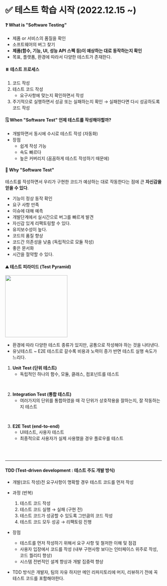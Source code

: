 # ✅ 테스트 학습 시작 (2022.12.15 ~)

#### ❓ What is "Software Testing"

- 제품 or 서비스의 품질을 확인
- 소프트웨어의 버그 찾기
- **제품(함수, 기능, UI, 성능 API 스펙 등)이 예상하는 대로 동작하는지 확인**
- 목표, 플랫폼, 환경에 따라서 다양한 테스트가 존재한다.

#### ⏸️ 테스트 프로세스

1. 코드 작성
2. 테스트 코드 작성
   - 요구사항에 맞는지 확인하면서 작성
3. 주기적으로 실행하면서 성공 또는 실패하는지 확인 → 실패한다면 다시 성공하도록 코드 작성

#### 🗓️ When "Software Test" 언제 테스트를 작성해야할까?

- 개발하면서 동시에 수시로 테스트 작성 (자동화)
- 장점
  - 쉽게 작성 가능
  - 속도 빠르다
  - 높은 커버리지 (꼼꼼하게 테스트 작성하기 때문에)

#### 🎯 Why "Software Test"

테스트를 작성하면서 우리가 구현한 코드가 예상하는 대로 작동한다는 점에 큰 **자신감을 얻을 수 있다**.

- 기능이 정상 동작 확인
- 요구 사항 만족
- 이슈에 대해 예측
- 개발단계에서 실시간으로 버그를 빠르게 발견
- 자신감 있게 리팩토링할 수 있다.
- 유지보수성이 높다.
- 코드의 품질 향상
- 코드간 의존성을 낮춤 (독립적으로 모듈 작성)
- 좋은 문서화
- 시간을 절약할 수 있다.

#### ⛰️ 테스트 피라미드 (Test Pyramid)

<img height="200" src="https://blog.kakaocdn.net/dn/muQBS/btqCLcI3tQY/AvYdY1Ut3sY3kyyKrkjx1K/img.png" />

- 환경에 따라 다양한 테스트 종류가 있지만, 공통으로 작성해야 하는 것을 나타낸다.
- 유닛테스트 ~ E2E 테스트로 갈수록 비용과 노력이 증가 반면 테스트 실행 속도가 느리다.

1. **Unit Test (단위 테스트)**
   - 독립적인 하나의 함수, 모듈, 클래스, 컴포넌트를 테스트

<br />

2. **Integration Test (통합 테스트)**
   - 여러가지의 단위를 통합하였을 때 각 단위가 상호작용을 잘하는지, 잘 작동하는지 테스트

<br />

3. **E2E Test (end-to-end)**
   - UI테스트, 사용자 테스트
   - 최종적으로 사용자가 실제 사용했을 경우 플로우를 테스트

<br /><br />

---

#### TDD (Test-driven development : 테스트 주도 개발 방식)

- 개발(코드 작성)전 요구사항이 명확할 경우 테스트 코드를 먼저 작성
- 과정 (반복)

  1. 테스트 코드 작성
  2. 테스트 코드 실행 → 실패 (구현 전)
  3. 테스트 코드가 성공할 수 있도록 그만큼의 코드 작성
  4. 테스트 코드 모두 성공 → 리팩토링 진행

- 장점

  - 테스트를 먼저 작성하기 위해서 요구 사항 및 철저한 이해 및 점검
  - 사용자 입장에서 코드를 작성 (내부 구현사항 보다는 인터페이스 위주로 작성, 코드 퀄리티 향상)
  - 시스템 전번적인 설계 향상과 개발 집중력 향상

- TDD 방식은 개발자, 팀의 자유 하지만 메인 리파지토리에 머지, 리뷰하기 전에 꼭 테스트 코드를 포함해야한다.
